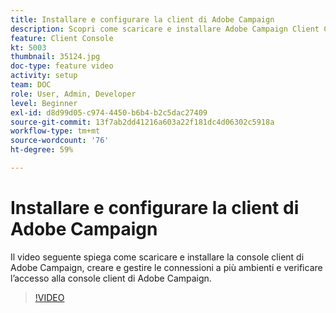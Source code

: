 ```yaml
---
title: Installare e configurare la client di Adobe Campaign
description: Scopri come scaricare e installare Adobe Campaign Client Console, creare e gestire le connessioni a più ambienti e verificare l’accesso ad Adobe Campaign Client Console.
feature: Client Console
kt: 5003
thumbnail: 35124.jpg
doc-type: feature video
activity: setup
team: DOC
role: User, Admin, Developer
level: Beginner
exl-id: d8d99d05-c974-4450-b6b4-b2c5dac27409
source-git-commit: 13f7ab2dd41216a603a22f181dc4d06302c5918a
workflow-type: tm+mt
source-wordcount: '76'
ht-degree: 59%

---
```


# Installare e configurare la client di Adobe Campaign

Il video seguente spiega come scaricare e installare la console client di Adobe Campaign, creare e gestire le connessioni a più ambienti e verificare l’accesso alla console client di Adobe Campaign.

>[!VIDEO](https://video.tv.adobe.com/v/35124?quality=12&learn=on)
